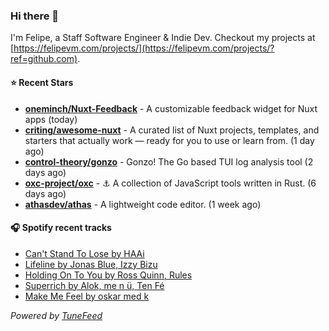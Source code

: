 ### Hi there 👋

I'm Felipe, a Staff Software Engineer & Indie Dev. Checkout my projects at [https://felipevm.com/projects/](https://felipevm.com/projects/?ref=github.com).

#### ⭐ Recent Stars
- **[oneminch/Nuxt-Feedback](https://github.com/oneminch/Nuxt-Feedback)** - A customizable feedback widget for Nuxt apps (today)
- **[criting/awesome-nuxt](https://github.com/criting/awesome-nuxt)** - A curated list of Nuxt projects, templates, and starters that actually work — ready for you to use or learn from. (1 day ago)
- **[control-theory/gonzo](https://github.com/control-theory/gonzo)** - Gonzo! The Go based TUI log analysis tool (2 days ago)
- **[oxc-project/oxc](https://github.com/oxc-project/oxc)** - ⚓ A collection of JavaScript tools written in Rust. (6 days ago)
- **[athasdev/athas](https://github.com/athasdev/athas)** - A lightweight code editor. (1 week ago)

#### 🎧 Spotify recent tracks
- [Can&#39;t Stand To Lose by HAAi](https://open.spotify.com/track/5Tjupg5c5hlpfuHWMbwTI8)
- [Lifeline by Jonas Blue, Izzy Bizu](https://open.spotify.com/track/5qGZ2P45XqoFC1yVzRYDjm)
- [Holding On To You by Ross Quinn, Rules](https://open.spotify.com/track/2oHXwRlyCSsLUroGC0rLtH)
- [Superrich by Alok, me n ü, Ten Fé](https://open.spotify.com/track/7C9Bcp8XgBqdetAyvp5Vms)
- [Make Me Feel by oskar med k](https://open.spotify.com/track/1GfJCWGLfdev016PSsrUO8)

_Powered by [TuneFeed](https://tunefeed.app?ref=github.com)_

